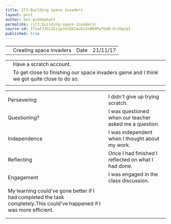 ```yaml
---
title: IT3:Building space invaders
layout: post
author: ben.puddephatt
permalink: /it3:building-space-invaders/
source-id: 1fiwFJJhiIEiupJnCbkZauSxIn0K9PwfQaN-XrsUqrpI
published: true
---
```

<table>
  <tr>
    <td></td>
    <td>Creating space invaders</td>
    <td>Date</td>
    <td>21/11/17</td>
  </tr>
</table>


<table>
  <tr>
    <td></td>
    <td>Have a scratch account.</td>
  </tr>
  <tr>
    <td></td>
    <td>To get close to finishing our space invaders game and I  think we got quite close to do so.</td>
  </tr>
  <tr>
    <td> </td>
    <td></td>
  </tr>
</table>


<table>
  <tr>
    <td></td>
    <td></td>
  </tr>
  <tr>
    <td>Persevering</td>
    <td>I didn't give up trying scratch.</td>
  </tr>
  <tr>
    <td>Questioning?</td>
    <td>I was questioned when our teacher asked me a question.  </td>
  </tr>
  <tr>
    <td>Independence</td>
    <td>I was independent when I thought about my work.</td>
  </tr>
  <tr>
    <td>Reflecting</td>
    <td>Once I had finished I reflected on what I had done.</td>
  </tr>
  <tr>
    <td>Engagement</td>
    <td>I was engaged in the class discussion.</td>
  </tr>
  <tr>
    <td></td>
    <td></td>
  </tr>
  <tr>
    <td>My learning could've gone better if  I had completed the task completely.This could've
 happened if I was more efficient. </td>
    <td></td>
  </tr>
  <tr>
    <td></td>
    <td></td>
  </tr>
  <tr>
    <td></td>
    <td></td>
  </tr>
</table>


